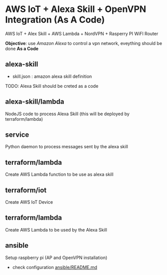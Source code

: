 # AWS IoT + Alexa Skill + OpenVPN Integration (As A Code)

AWS IoT + Alex Skill + AWS Lambda + NordVPN + Rasperry PI WiFI Router

**Objective**: use *Amazon Alexa* to control a vpn network, eveything should be done **As a Code**

## alexa-skill

* skill.json : amazon alexa skill definition

TODO: Alexa Skill should be creted as a code

## alexa-skill/lambda

NodeJS code to process Alexa Skill (this will be deployed by terraform/lambda)

## service

Python daemon to process messages sent by the alexa skill

## terraform/lambda

Create AWS Lambda function to be use as alexa skill

## terraform/iot

Create AWS IoT Device

## terraform/lambda

Create AWS Lambda to be used by the Alexa Skill

## ansible

Setup raspberry pi (AP and OpenVPN installation)

* check configuration [ansible/README.md](ansible/README.md)
